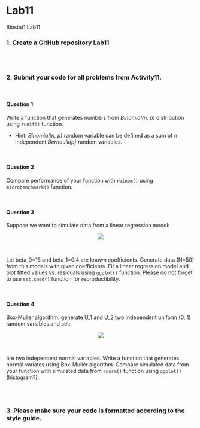 # Lab11
Biostat1 Lab11


### 1. Create a GitHub repository Lab11

<br><br>

### 2. Submit your code for all problems from **Activity11**.

<br>

#### Question 1
Write a function that generates numbers from *Binomial(n, p)* distribution using `runif()` function. 

+ Hint: *Binomial(n, p)* random variable can be defined as a sum of n independent *Bernoulli(p)* random variables.

<br>

#### Question 2
Compare performance of your function with `rbinom()` using `microbenchmark()` function.

<br>

#### Question 3
Suppose we want to simulate data from a linear regression model:

<p align="center">
<img src = 'https://ws1.sinaimg.cn/large/006tNbRwly1fxgcsuhyd6j30jj02faa6.jpg'>
</p>
<br>

Let beta_0=15 and beta_1=0.4 are known coefficients. Generate data (N=50) from this models with given coefficients. Fit a linear regression model and plot fitted values vs. residuals using `ggplot()` function. Please do not forget to use `set.seed()` function for reproductibility.

<br>

#### Question 4
Box-Muller algorithm: generate U_1 and U_2 two independent uniform (0, 1) random variables and set:

<p align="center">
<img src = 'https://ws1.sinaimg.cn/large/006tNbRwly1fxgqt6hpblj309i042t8q.jpg'>
</p>
<br>

are two independent normal variables. Write a function that generates normal variates using Box-Muller
algorithm. Compare simulated data from your function with simulated data from `rnorm()` function using `ggplot()` (histogram?).

<br><br>

### 3. Please make sure your code is formatted according to the style guide.
